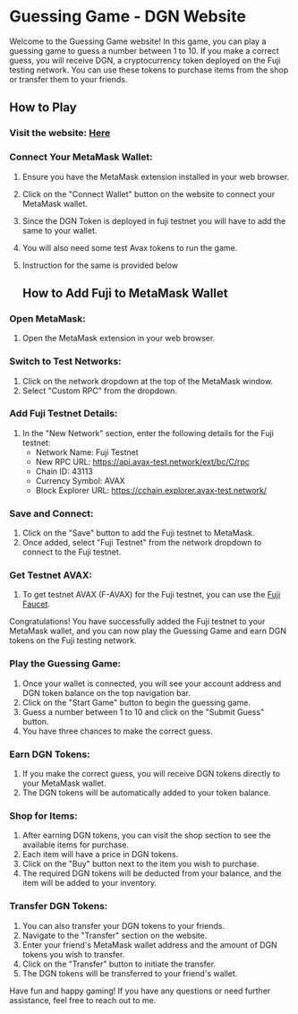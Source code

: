 # Guessing Game - DGN Website

Welcome to the Guessing Game website! In this game, you can play a guessing game to guess a number between 1 to 10. If you make a correct guess, you will receive DGN, a cryptocurrency token deployed on the Fuji testing network. You can use these tokens to purchase items from the shop or transfer them to your friends.

## How to Play

### Visit the website: [Here](https://degen-token-metacrafter.vercel.app/)

### Connect Your MetaMask Wallet:

1. Ensure you have the MetaMask extension installed in your web browser.
2. Click on the "Connect Wallet" button on the website to connect your MetaMask wallet.
3. Since the DGN Token is deployed in fuji testnet you will have to add the same to your wallet.
4. You will also need some test Avax tokens to run the game.
5. Instruction for the same is provided below

   ## How to Add Fuji to MetaMask Wallet

### Open MetaMask:

1. Open the MetaMask extension in your web browser.

### Switch to Test Networks:

1. Click on the network dropdown at the top of the MetaMask window.
2. Select "Custom RPC" from the dropdown.

### Add Fuji Testnet Details:

1. In the "New Network" section, enter the following details for the Fuji testnet:
    - Network Name: Fuji Testnet
    - New RPC URL: https://api.avax-test.network/ext/bc/C/rpc
    - Chain ID: 43113
    - Currency Symbol: AVAX
    - Block Explorer URL: https://cchain.explorer.avax-test.network/

### Save and Connect:

1. Click on the "Save" button to add the Fuji testnet to MetaMask.
2. Once added, select "Fuji Testnet" from the network dropdown to connect to the Fuji testnet.

### Get Testnet AVAX:

1. To get testnet AVAX (F-AVAX) for the Fuji testnet, you can use the [Fuji Faucet](#).

Congratulations! You have successfully added the Fuji testnet to your MetaMask wallet, and you can now play the Guessing Game and earn DGN tokens on the Fuji testing network.


### Play the Guessing Game:

1. Once your wallet is connected, you will see your account address and DGN token balance on the top navigation bar.
2. Click on the "Start Game" button to begin the guessing game.
3. Guess a number between 1 to 10 and click on the "Submit Guess" button.
4. You have three chances to make the correct guess.

### Earn DGN Tokens:

1. If you make the correct guess, you will receive DGN tokens directly to your MetaMask wallet.
2. The DGN tokens will be automatically added to your token balance.

### Shop for Items:

1. After earning DGN tokens, you can visit the shop section to see the available items for purchase.
2. Each item will have a price in DGN tokens.
3. Click on the "Buy" button next to the item you wish to purchase.
4. The required DGN tokens will be deducted from your balance, and the item will be added to your inventory.

### Transfer DGN Tokens:

1. You can also transfer your DGN tokens to your friends.
2. Navigate to the "Transfer" section on the website.
3. Enter your friend's MetaMask wallet address and the amount of DGN tokens you wish to transfer.
4. Click on the "Transfer" button to initiate the transfer.
5. The DGN tokens will be transferred to your friend's wallet.


Have fun and happy gaming! If you have any questions or need further assistance, feel free to reach out to me.
